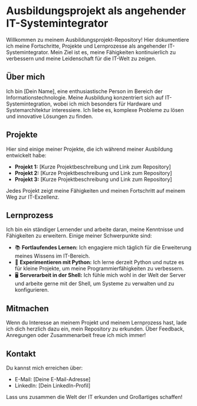 # Ausbildungsprojekt als angehender IT-Systemintegrator

Willkommen zu meinem Ausbildungsprojekt-Repository! Hier dokumentiere ich meine Fortschritte, Projekte und Lernprozesse als angehender IT-Systemintegrator. Mein Ziel ist es, meine Fähigkeiten kontinuierlich zu verbessern und meine Leidenschaft für die IT-Welt zu zeigen.

## Über mich

Ich bin [Dein Name], eine enthusiastische Person im Bereich der Informationstechnologie. Meine Ausbildung konzentriert sich auf IT-Systemintegration, wobei ich mich besonders für Hardware und Systemarchitektur interessiere. Ich liebe es, komplexe Probleme zu lösen und innovative Lösungen zu finden.

## Projekte

Hier sind einige meiner Projekte, die ich während meiner Ausbildung entwickelt habe:

- **Projekt 1:** [Kurze Projektbeschreibung und Link zum Repository]
- **Projekt 2:** [Kurze Projektbeschreibung und Link zum Repository]
- **Projekt 3:** [Kurze Projektbeschreibung und Link zum Repository]

Jedes Projekt zeigt meine Fähigkeiten und meinen Fortschritt auf meinem Weg zur IT-Exzellenz.

## Lernprozess

Ich bin ein ständiger Lernender und arbeite daran, meine Kenntnisse und Fähigkeiten zu erweitern. Einige meiner Schwerpunkte sind:

- 📚 **Fortlaufendes Lernen:** Ich engagiere mich täglich für die Erweiterung meines Wissens im IT-Bereich.
- 🧪 **Experimentieren mit Python:** Ich lerne derzeit Python und nutze es für kleine Projekte, um meine Programmierfähigkeiten zu verbessern.
- 🖥️ **Serverarbeit in der Shell:** Ich fühle mich wohl in der Welt der Server und arbeite gerne mit der Shell, um Systeme zu verwalten und zu konfigurieren.

## Mitmachen

Wenn du Interesse an meinem Projekt und meinem Lernprozess hast, lade ich dich herzlich dazu ein, mein Repository zu erkunden. Über Feedback, Anregungen oder Zusammenarbeit freue ich mich immer!

## Kontakt

Du kannst mich erreichen über:

- E-Mail: [Deine E-Mail-Adresse]
- LinkedIn: [Dein LinkedIn-Profil]

Lass uns zusammen die Welt der IT erkunden und Großartiges schaffen!
